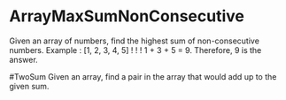 # ArrayMaxSumNonConsecutive
Given an array of numbers, find the highest sum of non-consecutive numbers.
Example :
[1, 2, 3, 4, 5]
 !     !     !
1 + 3 + 5 = 9. Therefore, 9 is the answer.

#TwoSum
Given an array, find a pair in the array that would add up to the given sum.
